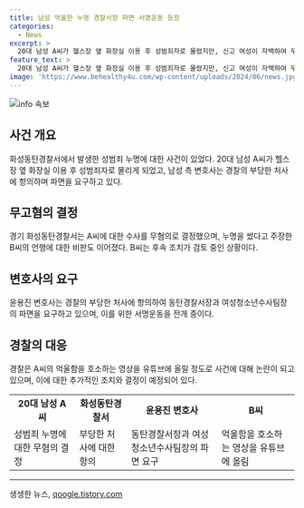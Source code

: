 ```yaml
---
title: 남성 억울한 누명 경찰서장 파면 서명운동 등장
categories:
  - News
excerpt: >
  20대 남성 A씨가 헬스장 옆 화장실 이용 후 성범죄자로 몰렸지만, 신고 여성이 자백하여 무고 혐의를 검토 중. 변호사는 경찰 부당 처사로 파면 요구 서명운동 전개. 경찰의 대응이 비판받고, A씨는 무고혐의 여부 검토 중. 누명을 썼다고 주장한 B씨 역시 의문 살펴보는 중. 해당 사건으로 경찰의 부당한 대응과 관련된 파면 요구와 논란이 확산 중.
feature_text: >
  20대 남성 A씨가 헬스장 옆 화장실 이용 후 성범죄자로 몰렸지만, 신고 여성이 자백하여 무고 혐의를 검토 중. 변호사는 경찰 부당 처사로 파면 요구 서명운동 전개. 경찰의 대응이 비판받고, A씨는 무고혐의 여부 검토 중. 누명을 썼다고 주장한 B씨 역시 의문 살펴보는 중. 해당 사건으로 경찰의 부당한 대응과 관련된 파면 요구와 논란이 확산 중.
image: 'https://www.behealthy4u.com/wp-content/uploads/2024/06/news.jpg'
---
```


<p><img src="https://www.behealthy4u.com/wp-content/uploads/2024/06/news.jpg" alt="info 속보" /></p>

<h2 data-ke-size="size26">사건 개요</h2>

<p data-ke-size="size16">화성동탄경찰서에서 발생한 성범죄 누명에 대한 사건이 있었다. 20대 남성 A씨가 헬스장 옆 화장실 이용 후 성범죄자로 몰리게 되었고, 남성 측 변호사는 경찰의 부당한 처사에 항의하며 파면을 요구하고 있다.</p>

<h2 data-ke-size="size26">무고혐의 결정</h2>

<p data-ke-size="size16">경기 화성동탄경찰서는 A씨에 대한 수사를 무혐의로 결정했으며, 누명을 썼다고 주장한 B씨의 언행에 대한 비판도 이어졌다. B씨는 후속 조치가 검토 중인 상황이다.</p>

<h2 data-ke-size="size26">변호사의 요구</h2>

<p data-ke-size="size16">윤용진 변호사는 경찰의 부당한 처사에 항의하여 동탄경찰서장과 여성청소년수사팀장의 파면을 요구하고 있으며, 이를 위한 서명운동을 전개 중이다.</p>

<h2 data-ke-size="size26">경찰의 대응</h2>

<p data-ke-size="size16">경찰은 A씨의 억울함을 호소하는 영상을 유튜브에 올릴 정도로 사건에 대해 논란이 되고 있으며, 이에 대한 추가적인 조치와 결정이 예정되어 있다.</p>

<table>
    <tr>
        <td style="text-align: center; height: 17px;"><b>20대 남성 A씨</b></td>
        <td style="text-align: center; height: 17px;"><b>화성동탄경찰서</b></td>
        <td style="text-align: center; height: 17px;"><b>윤용진 변호사</b></td>
        <td style="text-align: center; height: 17px;"><b>B씨</b></td>
    </tr>
    <tr>
        <td>성범죄 누명에 대한 무혐의 결정</td>
        <td>부당한 처사에 대한 항의</td>
        <td>동탄경찰서장과 여성청소년수사팀장의 파면 요구</td>
        <td>억울함을 호소하는 영상을 유튜브에 올림</td>
    </tr>
</table>

<p><hr></p>
생생한 뉴스, <a href="https://qoogle.tistory.com" rel="dofollow">qoogle.tistory.com</a>


